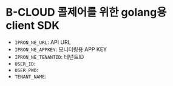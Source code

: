 # B-CLOUD 콜제어를 위한 golang용 client SDK

- `IPRON_NE_URL`: API URL
- `IPRON_NE_APPKEY`: 모니터링용 APP KEY 
- `IPRON_NE_TENANTID`: 테넌트ID
- `USER_ID`:
- `USER_PWD`:
- `TENANT_NAME`:

